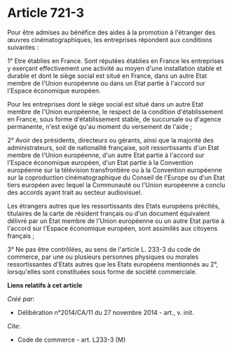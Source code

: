 # Article 721-3

Pour être admises au bénéfice des aides à la promotion à l'étranger des œuvres cinématographiques, les entreprises répondent
aux conditions suivantes : 

1° Etre établies en France. Sont réputées établies en France les entreprises y exerçant effectivement une activité au moyen
d'une installation stable et durable et dont le siège social est situé en France, dans un autre Etat membre de l'Union
européenne ou dans un Etat partie à l'accord sur l'Espace économique européen. 

Pour les entreprises dont le siège social est situé dans un autre Etat membre de l'Union européenne, le respect de la
condition d'établissement en France, sous forme d'établissement stable, de succursale ou d'agence permanente, n'est exigé
qu'au moment du versement de l'aide ; 

2° Avoir des présidents, directeurs ou gérants, ainsi que la majorité des administrateurs, soit de nationalité française,
soit ressortissants d'un Etat membre de l'Union européenne, d'un autre Etat partie à l'accord sur l'Espace économique
européen, d'un Etat partie à la Convention européenne sur la télévision transfrontière ou à la Convention européenne sur la
coproduction cinématographique du Conseil de l'Europe ou d'un Etat tiers européen avec lequel la Communauté ou l'Union
européenne a conclu des accords ayant trait au secteur audiovisuel. 

Les étrangers autres que les ressortissants des Etats européens précités, titulaires de la carte de résident français ou d'un
document équivalent délivré par un Etat membre de l'Union européenne ou un autre Etat partie à l'accord sur l'Espace
économique européen, sont assimilés aux citoyens français ; 

3° Ne pas être contrôlées, au sens de l'article L. 233-3 du code de commerce, par une ou plusieurs personnes physiques ou
morales ressortissantes d'Etats autres que les Etats européens mentionnés au 2°, lorsqu'elles sont constituées sous forme de
société commerciale.

**Liens relatifs à cet article**

_Créé par_:

  - Délibération n°2014/CA/11 du 27 novembre 2014 - art., v. init.

_Cite_:

  - Code de commerce - art. L233-3 (M)
